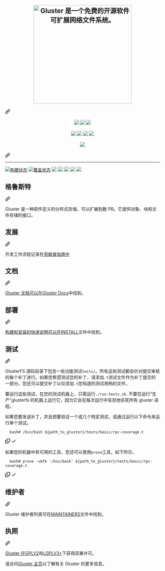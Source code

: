 <div class="Box-sc-g0xbh4-0 bJMeLZ js-snippet-clipboard-copy-unpositioned" data-hpc="true"><article class="markdown-body entry-content container-lg" itemprop="text"><div class="markdown-heading" dir="auto"><h1 align="center" tabindex="-1" class="heading-element" dir="auto"><a target="_blank" rel="noopener noreferrer nofollow" href="https://camo.githubusercontent.com/6d8481b20b71492b1518b75c329448b8974ddbf0eef0f72372b62460d32952c4/68747470733a2f2f7777772e676c75737465722e6f72672f77702d636f6e74656e742f75706c6f6164732f323031362f30332f676c75737465722d616e742e706e67"><img src="https://camo.githubusercontent.com/6d8481b20b71492b1518b75c329448b8974ddbf0eef0f72372b62460d32952c4/68747470733a2f2f7777772e676c75737465722e6f72672f77702d636f6e74656e742f75706c6f6164732f323031362f30332f676c75737465722d616e742e706e67" width="320" alt="Gluster 是一个免费的开源软件可扩展网络文件系统。" data-canonical-src="https://www.gluster.org/wp-content/uploads/2016/03/gluster-ant.png" style="max-width: 100%;"></a></h1><a id="" class="anchor" aria-label="永久链接：" href="#"><svg class="octicon octicon-link" viewBox="0 0 16 16" version="1.1" width="16" height="16" aria-hidden="true"><path d="m7.775 3.275 1.25-1.25a3.5 3.5 0 1 1 4.95 4.95l-2.5 2.5a3.5 3.5 0 0 1-4.95 0 .751.751 0 0 1 .018-1.042.751.751 0 0 1 1.042-.018 1.998 1.998 0 0 0 2.83 0l2.5-2.5a2.002 2.002 0 0 0-2.83-2.83l-1.25 1.25a.751.751 0 0 1-1.042-.018.751.751 0 0 1-.018-1.042Zm-4.69 9.64a1.998 1.998 0 0 0 2.83 0l1.25-1.25a.751.751 0 0 1 1.042.018.751.751 0 0 1 .018 1.042l-1.25 1.25a3.5 3.5 0 1 1-4.95-4.95l2.5-2.5a3.5 3.5 0 0 1 4.95 0 .751.751 0 0 1-.018 1.042.751.751 0 0 1-1.042.018 1.998 1.998 0 0 0-2.83 0l-2.5 2.5a1.998 1.998 0 0 0 0 2.83Z"></path></svg></a></div>
<div class="markdown-heading" dir="auto"><h4 align="center" tabindex="-1" class="heading-element" dir="auto">
    <a href="https://gluster.slack.com/" rel="nofollow"><img src="https://camo.githubusercontent.com/ac084bc6386a94fc84c368643bbd63c93d88bb810e96e721e7289c6bd41bfd5d/68747470733a2f2f696d672e736869656c64732e696f2f62616467652f434841544f4e2d534c41434b2d677265656e" data-canonical-src="https://img.shields.io/badge/CHATON-SLACK-green" style="max-width: 100%;"></a> 
    <a href="https://www.youtube.com/playlist?list=PLUjCssFKEMhXBqPAGtOA1lYtzS1eWaJuN" rel="nofollow"><img src="https://camo.githubusercontent.com/0aa4e497fa2831c2477609005380f159216cb3eed4ff925f58c99a6e367d0135/68747470733a2f2f696d672e736869656c64732e696f2f62616467652f44455625323053455353494f4e532d594f55545542452d726564" data-canonical-src="https://img.shields.io/badge/DEV%20SESSIONS-YOUTUBE-red" style="max-width: 100%;"></a> 
    <a href="https://twitter.com/gluster" rel="nofollow"><img src="https://camo.githubusercontent.com/d10ece68f9b72484dce7a607dbf071a57dff0e9b4dabf388f937b2340aadc541/68747470733a2f2f696d672e736869656c64732e696f2f62616467652f464f4c4c4f572d4f4e253230545749545445522d626c7565" data-canonical-src="https://img.shields.io/badge/FOLLOW-ON%20TWITTER-blue" style="max-width: 100%;"></a><br><br>
    <a href="https://docs.gluster.org/en/latest/Quick-Start-Guide/Quickstart/" rel="nofollow"><img src="https://camo.githubusercontent.com/314eb82cd899bfafac544ae07120aa539c06807487503c434442b05471b891bd/68747470733a2f2f696d672e736869656c64732e696f2f62616467652f2532302532302d517569636b253230537461727425323047756964652d79656c6c6f77677265656e3f7374796c653d666f722d7468652d6261646765" data-canonical-src="https://img.shields.io/badge/%20%20-Quick%20Start%20Guide-yellowgreen?style=for-the-badge" style="max-width: 100%;"></a> 
    <a href="https://docs.gluster.org/en/latest/release-notes/" rel="nofollow"><img src="https://camo.githubusercontent.com/4dad55624a7fe8c610d6e5b460f72c1d8f3e137e801dc914eed91b6bcfcf41d5/68747470733a2f2f696d672e736869656c64732e696f2f62616467652f2532302532302d52656c656173652532304e6f7465732d2532333431454446353f7374796c653d666f722d7468652d6261646765" data-canonical-src="https://img.shields.io/badge/%20%20-Release%20Notes-%2341EDF5?style=for-the-badge" style="max-width: 100%;"></a> 
    <a href="https://lists.gluster.org/mailman/listinfo" rel="nofollow"><img src="https://camo.githubusercontent.com/ad18b2081c69dd89f8e8bd1f39564c3a5c14be9d7058f105bbd4ebe886472963/68747470733a2f2f696d672e736869656c64732e696f2f62616467652f2532302532302d4d61696c696e672532304c6973742d2532334635394534313f7374796c653d666f722d7468652d6261646765" data-canonical-src="https://img.shields.io/badge/%20%20-Mailing%20List-%23F59E41?style=for-the-badge" style="max-width: 100%;"></a> 
    <a href="https://www.gluster.org/community/" rel="nofollow"><img src="https://camo.githubusercontent.com/ca46f77e27fd16c720d38bb8c6af70b7da6758115c52f1934d87f49ffbbb186f/68747470733a2f2f696d672e736869656c64732e696f2f62616467652f2532302d434f4d4d554e4954592d2532333744343146353f7374796c653d666f722d7468652d6261646765" data-canonical-src="https://img.shields.io/badge/%20-COMMUNITY-%237D41F5?style=for-the-badge" style="max-width: 100%;"></a><br><br>
    <a href="https://docs.gluster.org/en/latest/Contributors-Guide/Index/" rel="nofollow"><img src="https://camo.githubusercontent.com/3b587a0c1abfd2e732e8f460d1b7f60ea5ad02937b3228f2913fe7717f5514d3/68747470733a2f2f726561646d652d747970696e672d7376672e6865726f6b756170702e636f6d3f636f6c6f723d2532333030303030302673697a653d33322663656e7465723d747275652677696474683d363030266c696e65733d436f6e747269627574652b746f2b476c7573746572" data-canonical-src="https://readme-typing-svg.herokuapp.com?color=%23000000&amp;size=32&amp;center=true&amp;width=600&amp;lines=Contribute+to+Gluster" style="max-width: 100%;"></a>
</h4><a id="user-content--------------------------------------" class="anchor" aria-label="永久链接：" href="#-------------------------------------"><svg class="octicon octicon-link" viewBox="0 0 16 16" version="1.1" width="16" height="16" aria-hidden="true"><path d="m7.775 3.275 1.25-1.25a3.5 3.5 0 1 1 4.95 4.95l-2.5 2.5a3.5 3.5 0 0 1-4.95 0 .751.751 0 0 1 .018-1.042.751.751 0 0 1 1.042-.018 1.998 1.998 0 0 0 2.83 0l2.5-2.5a2.002 2.002 0 0 0-2.83-2.83l-1.25 1.25a.751.751 0 0 1-1.042-.018.751.751 0 0 1-.018-1.042Zm-4.69 9.64a1.998 1.998 0 0 0 2.83 0l1.25-1.25a.751.751 0 0 1 1.042.018.751.751 0 0 1 .018 1.042l-1.25 1.25a3.5 3.5 0 1 1-4.95-4.95l2.5-2.5a3.5 3.5 0 0 1 4.95 0 .751.751 0 0 1-.018 1.042.751.751 0 0 1-1.042.018 1.998 1.998 0 0 0-2.83 0l-2.5 2.5a1.998 1.998 0 0 0 0 2.83Z"></path></svg></a></div>
<hr>
<p align="left" dir="auto">
    <a href="https://github.com/gluster/Gluster-Builds/actions"><img src="https://github.com/gluster/Gluster-Builds/actions/workflows/Nightly_Build_Fedora_Latest.yml/badge.svg" alt="构建状态" style="max-width: 100%;"></a>
    <a href="https://github.com/gluster/Gluster-Builds/actions"> <img src="https://github.com/gluster/Gluster-Builds/actions/workflows/Nightly_Build_Centos7.yml/badge.svg" alt="覆盖状态" style="max-width: 100%;"></a>
    <a href="https://github.com/gluster/Gluster-Builds/actions"><img src="https://github.com/gluster/Gluster-Builds/actions/workflows/Nightly_Build_Centos8.yml/badge.svg" style="max-width: 100%;"></a>
    <a href="https://github.com/gluster/Gluster-Builds/actions"><img src="https://github.com/gluster/Gluster-Builds/actions/workflows/nightly-build-debian.yml/badge.svg" style="max-width: 100%;"></a>
    <a href="https://github.com/gluster/Gluster-Builds/actions"><img src="https://github.com/gluster/Gluster-Builds/actions/workflows/nightly-build-ubuntu.yml/badge.svg" style="max-width: 100%;"></a>
    <a href="https://ci.centos.org/view/Gluster/job/gluster_build-rpms/" rel="nofollow"><img src="https://camo.githubusercontent.com/00eebf625806d6329e913d6a85388f8bbf6f50454fac8982c7b4d2b804728031/68747470733a2f2f63692e63656e746f732e6f72672f6275696c645374617475732f69636f6e3f6a6f623d676c75737465725f6275696c642d72706d73" data-canonical-src="https://ci.centos.org/buildStatus/icon?job=gluster_build-rpms" style="max-width: 100%;"></a>
    <a href="https://scan.coverity.com/projects/gluster-glusterfs" rel="nofollow"><img src="https://camo.githubusercontent.com/db197eaf139ff4b80aead18b28671a03051f004c944675f551a6d8d6060cc243/68747470733a2f2f7363616e2e636f7665726974792e636f6d2f70726f6a656374732f3938372f62616467652e737667" data-canonical-src="https://scan.coverity.com/projects/987/badge.svg" style="max-width: 100%;"></a>
 </p>
<div class="markdown-heading" dir="auto"><h1 tabindex="-1" class="heading-element" dir="auto"><font style="vertical-align: inherit;"><font style="vertical-align: inherit;">格鲁斯特</font></font></h1><a id="user-content-gluster" class="anchor" aria-label="永久链接： 光泽" href="#gluster"><svg class="octicon octicon-link" viewBox="0 0 16 16" version="1.1" width="16" height="16" aria-hidden="true"><path d="m7.775 3.275 1.25-1.25a3.5 3.5 0 1 1 4.95 4.95l-2.5 2.5a3.5 3.5 0 0 1-4.95 0 .751.751 0 0 1 .018-1.042.751.751 0 0 1 1.042-.018 1.998 1.998 0 0 0 2.83 0l2.5-2.5a2.002 2.002 0 0 0-2.83-2.83l-1.25 1.25a.751.751 0 0 1-1.042-.018.751.751 0 0 1-.018-1.042Zm-4.69 9.64a1.998 1.998 0 0 0 2.83 0l1.25-1.25a.751.751 0 0 1 1.042.018.751.751 0 0 1 .018 1.042l-1.25 1.25a3.5 3.5 0 1 1-4.95-4.95l2.5-2.5a3.5 3.5 0 0 1 4.95 0 .751.751 0 0 1-.018 1.042.751.751 0 0 1-1.042.018 1.998 1.998 0 0 0-2.83 0l-2.5 2.5a1.998 1.998 0 0 0 0 2.83Z"></path></svg></a></div>
<p dir="auto"><font style="vertical-align: inherit;"><font style="vertical-align: inherit;">Gluster 是一种软件定义的分布式存储，可以扩展到数 PB。</font><font style="vertical-align: inherit;">它提供对象、块和文件存储的接口。</font></font></p>
<div class="markdown-heading" dir="auto"><h2 tabindex="-1" class="heading-element" dir="auto"><font style="vertical-align: inherit;"><font style="vertical-align: inherit;">发展</font></font></h2><a id="user-content-development" class="anchor" aria-label="永久链接： 发展" href="#development"><svg class="octicon octicon-link" viewBox="0 0 16 16" version="1.1" width="16" height="16" aria-hidden="true"><path d="m7.775 3.275 1.25-1.25a3.5 3.5 0 1 1 4.95 4.95l-2.5 2.5a3.5 3.5 0 0 1-4.95 0 .751.751 0 0 1 .018-1.042.751.751 0 0 1 1.042-.018 1.998 1.998 0 0 0 2.83 0l2.5-2.5a2.002 2.002 0 0 0-2.83-2.83l-1.25 1.25a.751.751 0 0 1-1.042-.018.751.751 0 0 1-.018-1.042Zm-4.69 9.64a1.998 1.998 0 0 0 2.83 0l1.25-1.25a.751.751 0 0 1 1.042.018.751.751 0 0 1 .018 1.042l-1.25 1.25a3.5 3.5 0 1 1-4.95-4.95l2.5-2.5a3.5 3.5 0 0 1 4.95 0 .751.751 0 0 1-.018 1.042.751.751 0 0 1-1.042.018 1.998 1.998 0 0 0-2.83 0l-2.5 2.5a1.998 1.998 0 0 0 0 2.83Z"></path></svg></a></div>
<p dir="auto"><font style="vertical-align: inherit;"><font style="vertical-align: inherit;">开发工作流程记录在</font></font><a href="/gluster/glusterfs/blob/devel/CONTRIBUTING.md"><font style="vertical-align: inherit;"><font style="vertical-align: inherit;">贡献者指南中</font></font></a></p>
<div class="markdown-heading" dir="auto"><h2 tabindex="-1" class="heading-element" dir="auto"><font style="vertical-align: inherit;"><font style="vertical-align: inherit;">文档</font></font></h2><a id="user-content-documentation" class="anchor" aria-label="永久链接：文档" href="#documentation"><svg class="octicon octicon-link" viewBox="0 0 16 16" version="1.1" width="16" height="16" aria-hidden="true"><path d="m7.775 3.275 1.25-1.25a3.5 3.5 0 1 1 4.95 4.95l-2.5 2.5a3.5 3.5 0 0 1-4.95 0 .751.751 0 0 1 .018-1.042.751.751 0 0 1 1.042-.018 1.998 1.998 0 0 0 2.83 0l2.5-2.5a2.002 2.002 0 0 0-2.83-2.83l-1.25 1.25a.751.751 0 0 1-1.042-.018.751.751 0 0 1-.018-1.042Zm-4.69 9.64a1.998 1.998 0 0 0 2.83 0l1.25-1.25a.751.751 0 0 1 1.042.018.751.751 0 0 1 .018 1.042l-1.25 1.25a3.5 3.5 0 1 1-4.95-4.95l2.5-2.5a3.5 3.5 0 0 1 4.95 0 .751.751 0 0 1-.018 1.042.751.751 0 0 1-1.042.018 1.998 1.998 0 0 0-2.83 0l-2.5 2.5a1.998 1.998 0 0 0 0 2.83Z"></path></svg></a></div>
<p dir="auto"><font style="vertical-align: inherit;"></font><a href="http://docs.gluster.org" rel="nofollow"><font style="vertical-align: inherit;"><font style="vertical-align: inherit;">Gluster 文档可以在Gluster Docs</font></font></a><font style="vertical-align: inherit;"><font style="vertical-align: inherit;">中找到</font><font style="vertical-align: inherit;">。</font></font></p>
<div class="markdown-heading" dir="auto"><h2 tabindex="-1" class="heading-element" dir="auto"><font style="vertical-align: inherit;"><font style="vertical-align: inherit;">部署</font></font></h2><a id="user-content-deployment" class="anchor" aria-label="永久链接：部署" href="#deployment"><svg class="octicon octicon-link" viewBox="0 0 16 16" version="1.1" width="16" height="16" aria-hidden="true"><path d="m7.775 3.275 1.25-1.25a3.5 3.5 0 1 1 4.95 4.95l-2.5 2.5a3.5 3.5 0 0 1-4.95 0 .751.751 0 0 1 .018-1.042.751.751 0 0 1 1.042-.018 1.998 1.998 0 0 0 2.83 0l2.5-2.5a2.002 2.002 0 0 0-2.83-2.83l-1.25 1.25a.751.751 0 0 1-1.042-.018.751.751 0 0 1-.018-1.042Zm-4.69 9.64a1.998 1.998 0 0 0 2.83 0l1.25-1.25a.751.751 0 0 1 1.042.018.751.751 0 0 1 .018 1.042l-1.25 1.25a3.5 3.5 0 1 1-4.95-4.95l2.5-2.5a3.5 3.5 0 0 1 4.95 0 .751.751 0 0 1-.018 1.042.751.751 0 0 1-1.042.018 1.998 1.998 0 0 0-2.83 0l-2.5 2.5a1.998 1.998 0 0 0 0 2.83Z"></path></svg></a></div>
<p dir="auto"><font style="vertical-align: inherit;"></font><a href="/gluster/glusterfs/blob/devel/INSTALL"><font style="vertical-align: inherit;"><font style="vertical-align: inherit;">构建和安装的快速说明可以在INSTALL</font></font></a><font style="vertical-align: inherit;"><font style="vertical-align: inherit;">文件中找到</font><font style="vertical-align: inherit;">。</font></font></p>
<div class="markdown-heading" dir="auto"><h2 tabindex="-1" class="heading-element" dir="auto"><font style="vertical-align: inherit;"><font style="vertical-align: inherit;">测试</font></font></h2><a id="user-content-testing" class="anchor" aria-label="永久链接：测试" href="#testing"><svg class="octicon octicon-link" viewBox="0 0 16 16" version="1.1" width="16" height="16" aria-hidden="true"><path d="m7.775 3.275 1.25-1.25a3.5 3.5 0 1 1 4.95 4.95l-2.5 2.5a3.5 3.5 0 0 1-4.95 0 .751.751 0 0 1 .018-1.042.751.751 0 0 1 1.042-.018 1.998 1.998 0 0 0 2.83 0l2.5-2.5a2.002 2.002 0 0 0-2.83-2.83l-1.25 1.25a.751.751 0 0 1-1.042-.018.751.751 0 0 1-.018-1.042Zm-4.69 9.64a1.998 1.998 0 0 0 2.83 0l1.25-1.25a.751.751 0 0 1 1.042.018.751.751 0 0 1 .018 1.042l-1.25 1.25a3.5 3.5 0 1 1-4.95-4.95l2.5-2.5a3.5 3.5 0 0 1 4.95 0 .751.751 0 0 1-.018 1.042.751.751 0 0 1-1.042.018 1.998 1.998 0 0 0-2.83 0l-2.5 2.5a1.998 1.998 0 0 0 0 2.83Z"></path></svg></a></div>
<p dir="auto"><font style="vertical-align: inherit;"><font style="vertical-align: inherit;">GlusterFS 源码目录下包含一些功能测试</font></font><code>tests/</code><font style="vertical-align: inherit;"><font style="vertical-align: inherit;">。</font><font style="vertical-align: inherit;">所有这些测试都会针对提交审核的每个补丁进行。</font><font style="vertical-align: inherit;">如果您希望测试您的补丁，请添加</font></font><code>.t</code><font style="vertical-align: inherit;"><font style="vertical-align: inherit;">测试文件作为补丁提交的一部分。</font><font style="vertical-align: inherit;">您还可以提交补丁以仅添加</font></font><code>.t</code><font style="vertical-align: inherit;"><font style="vertical-align: inherit;">您知道的测试用例的文件。</font></font></p>
<p dir="auto"><font style="vertical-align: inherit;"><font style="vertical-align: inherit;">要运行这些测试，在您的测试机器上，只需运行</font></font><code>./run-tests.sh</code><font style="vertical-align: inherit;"><font style="vertical-align: inherit;">. </font><font style="vertical-align: inherit;">不要在运行“生产”glusterfs 的机器上运行它，因为它会在每次运行中盲目地杀死所有 gluster 进程。</font></font></p>
<p dir="auto"><font style="vertical-align: inherit;"><font style="vertical-align: inherit;">如果您要发送补丁，并且想要验证一个或几个特定测试，请通过运行以下命令来运行单个测试。</font></font></p>
<div class="snippet-clipboard-content notranslate position-relative overflow-auto"><pre class="notranslate"><code>  bash# /bin/bash ${path_to_gluster}/tests/basic/rpc-coverage.t
</code></pre><div class="zeroclipboard-container">
    <clipboard-copy aria-label="Copy" class="ClipboardButton btn btn-invisible js-clipboard-copy m-2 p-0 tooltipped-no-delay d-flex flex-justify-center flex-items-center" data-copy-feedback="Copied!" data-tooltip-direction="w" value="  bash# /bin/bash ${path_to_gluster}/tests/basic/rpc-coverage.t" tabindex="0" role="button">
      <svg aria-hidden="true" height="16" viewBox="0 0 16 16" version="1.1" width="16" data-view-component="true" class="octicon octicon-copy js-clipboard-copy-icon">
    <path d="M0 6.75C0 5.784.784 5 1.75 5h1.5a.75.75 0 0 1 0 1.5h-1.5a.25.25 0 0 0-.25.25v7.5c0 .138.112.25.25.25h7.5a.25.25 0 0 0 .25-.25v-1.5a.75.75 0 0 1 1.5 0v1.5A1.75 1.75 0 0 1 9.25 16h-7.5A1.75 1.75 0 0 1 0 14.25Z"></path><path d="M5 1.75C5 .784 5.784 0 6.75 0h7.5C15.216 0 16 .784 16 1.75v7.5A1.75 1.75 0 0 1 14.25 11h-7.5A1.75 1.75 0 0 1 5 9.25Zm1.75-.25a.25.25 0 0 0-.25.25v7.5c0 .138.112.25.25.25h7.5a.25.25 0 0 0 .25-.25v-7.5a.25.25 0 0 0-.25-.25Z"></path>
</svg>
      <svg aria-hidden="true" height="16" viewBox="0 0 16 16" version="1.1" width="16" data-view-component="true" class="octicon octicon-check js-clipboard-check-icon color-fg-success d-none">
    <path d="M13.78 4.22a.75.75 0 0 1 0 1.06l-7.25 7.25a.75.75 0 0 1-1.06 0L2.22 9.28a.751.751 0 0 1 .018-1.042.751.751 0 0 1 1.042-.018L6 10.94l6.72-6.72a.75.75 0 0 1 1.06 0Z"></path>
</svg>
    </clipboard-copy>
  </div></div>
<p dir="auto"><font style="vertical-align: inherit;"><font style="vertical-align: inherit;">如果您的机器中有可用的工具，您还可以使用</font></font><code>prove</code><font style="vertical-align: inherit;"><font style="vertical-align: inherit;">工具，如下所示。</font></font></p>
<div class="snippet-clipboard-content notranslate position-relative overflow-auto"><pre class="notranslate"><code>  bash# prove -vmfe '/bin/bash' ${path_to_gluster}/tests/basic/rpc-coverage.t
</code></pre><div class="zeroclipboard-container">
    <clipboard-copy aria-label="Copy" class="ClipboardButton btn btn-invisible js-clipboard-copy m-2 p-0 tooltipped-no-delay d-flex flex-justify-center flex-items-center" data-copy-feedback="Copied!" data-tooltip-direction="w" value="  bash# prove -vmfe '/bin/bash' ${path_to_gluster}/tests/basic/rpc-coverage.t" tabindex="0" role="button">
      <svg aria-hidden="true" height="16" viewBox="0 0 16 16" version="1.1" width="16" data-view-component="true" class="octicon octicon-copy js-clipboard-copy-icon">
    <path d="M0 6.75C0 5.784.784 5 1.75 5h1.5a.75.75 0 0 1 0 1.5h-1.5a.25.25 0 0 0-.25.25v7.5c0 .138.112.25.25.25h7.5a.25.25 0 0 0 .25-.25v-1.5a.75.75 0 0 1 1.5 0v1.5A1.75 1.75 0 0 1 9.25 16h-7.5A1.75 1.75 0 0 1 0 14.25Z"></path><path d="M5 1.75C5 .784 5.784 0 6.75 0h7.5C15.216 0 16 .784 16 1.75v7.5A1.75 1.75 0 0 1 14.25 11h-7.5A1.75 1.75 0 0 1 5 9.25Zm1.75-.25a.25.25 0 0 0-.25.25v7.5c0 .138.112.25.25.25h7.5a.25.25 0 0 0 .25-.25v-7.5a.25.25 0 0 0-.25-.25Z"></path>
</svg>
      <svg aria-hidden="true" height="16" viewBox="0 0 16 16" version="1.1" width="16" data-view-component="true" class="octicon octicon-check js-clipboard-check-icon color-fg-success d-none">
    <path d="M13.78 4.22a.75.75 0 0 1 0 1.06l-7.25 7.25a.75.75 0 0 1-1.06 0L2.22 9.28a.751.751 0 0 1 .018-1.042.751.751 0 0 1 1.042-.018L6 10.94l6.72-6.72a.75.75 0 0 1 1.06 0Z"></path>
</svg>
    </clipboard-copy>
  </div></div>
<div class="markdown-heading" dir="auto"><h2 tabindex="-1" class="heading-element" dir="auto"><font style="vertical-align: inherit;"><font style="vertical-align: inherit;">维护者</font></font></h2><a id="user-content-maintainers" class="anchor" aria-label="永久链接：维护者" href="#maintainers"><svg class="octicon octicon-link" viewBox="0 0 16 16" version="1.1" width="16" height="16" aria-hidden="true"><path d="m7.775 3.275 1.25-1.25a3.5 3.5 0 1 1 4.95 4.95l-2.5 2.5a3.5 3.5 0 0 1-4.95 0 .751.751 0 0 1 .018-1.042.751.751 0 0 1 1.042-.018 1.998 1.998 0 0 0 2.83 0l2.5-2.5a2.002 2.002 0 0 0-2.83-2.83l-1.25 1.25a.751.751 0 0 1-1.042-.018.751.751 0 0 1-.018-1.042Zm-4.69 9.64a1.998 1.998 0 0 0 2.83 0l1.25-1.25a.751.751 0 0 1 1.042.018.751.751 0 0 1 .018 1.042l-1.25 1.25a3.5 3.5 0 1 1-4.95-4.95l2.5-2.5a3.5 3.5 0 0 1 4.95 0 .751.751 0 0 1-.018 1.042.751.751 0 0 1-1.042.018 1.998 1.998 0 0 0-2.83 0l-2.5 2.5a1.998 1.998 0 0 0 0 2.83Z"></path></svg></a></div>
<p dir="auto"><font style="vertical-align: inherit;"><font style="vertical-align: inherit;">Gluster 维护者列表可在</font></font><a href="/gluster/glusterfs/blob/devel/MAINTAINERS"><font style="vertical-align: inherit;"><font style="vertical-align: inherit;">MAINTAINERS</font></font></a><font style="vertical-align: inherit;"><font style="vertical-align: inherit;">文件中找到。</font></font></p>
<div class="markdown-heading" dir="auto"><h2 tabindex="-1" class="heading-element" dir="auto"><font style="vertical-align: inherit;"><font style="vertical-align: inherit;">执照</font></font></h2><a id="user-content-license" class="anchor" aria-label="永久链接：许可证" href="#license"><svg class="octicon octicon-link" viewBox="0 0 16 16" version="1.1" width="16" height="16" aria-hidden="true"><path d="m7.775 3.275 1.25-1.25a3.5 3.5 0 1 1 4.95 4.95l-2.5 2.5a3.5 3.5 0 0 1-4.95 0 .751.751 0 0 1 .018-1.042.751.751 0 0 1 1.042-.018 1.998 1.998 0 0 0 2.83 0l2.5-2.5a2.002 2.002 0 0 0-2.83-2.83l-1.25 1.25a.751.751 0 0 1-1.042-.018.751.751 0 0 1-.018-1.042Zm-4.69 9.64a1.998 1.998 0 0 0 2.83 0l1.25-1.25a.751.751 0 0 1 1.042.018.751.751 0 0 1 .018 1.042l-1.25 1.25a3.5 3.5 0 1 1-4.95-4.95l2.5-2.5a3.5 3.5 0 0 1 4.95 0 .751.751 0 0 1-.018 1.042.751.751 0 0 1-1.042.018 1.998 1.998 0 0 0-2.83 0l-2.5 2.5a1.998 1.998 0 0 0 0 2.83Z"></path></svg></a></div>
<p dir="auto"><font style="vertical-align: inherit;"></font><a href="/gluster/glusterfs/blob/devel/COPYING-GPLV2"><font style="vertical-align: inherit;"><font style="vertical-align: inherit;">Gluster 在GPLV2</font></font></a><font style="vertical-align: inherit;"><font style="vertical-align: inherit;">和</font></font><a href="/gluster/glusterfs/blob/devel/COPYING-LGPLV3"><font style="vertical-align: inherit;"><font style="vertical-align: inherit;">LGPLV3+</font></font></a><font style="vertical-align: inherit;"><font style="vertical-align: inherit;">下获得双重许可</font><font style="vertical-align: inherit;">。</font></font></p>
<p dir="auto"><font style="vertical-align: inherit;"><font style="vertical-align: inherit;">请访问</font></font><a href="http://www.gluster.org/" rel="nofollow"><font style="vertical-align: inherit;"><font style="vertical-align: inherit;">Gluster 主页</font></font></a><font style="vertical-align: inherit;"><font style="vertical-align: inherit;">以了解有关 Gluster 的更多信息。</font></font></p>
</article></div>

